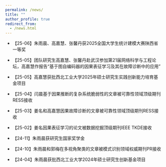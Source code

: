```yaml
---
permalink: /news/
title: ""
author_profile: true
redirect_from: 
  - /news.html
---
```


- 【25-06】朱雨晨、高嘉慧、张馨丹获2025全国大学生统计建模大赛陕西省一等奖

- 【25-05】团队研究生高嘉慧、张馨丹赴武汉参加第21届网络科学与工程论坛，高嘉慧作报告“基于图自编码器的因果表征学习及其在故障诊断中的应用”

- 【25-05】高嘉慧获批西北工业大学2025年硕士研究生实践创新能力培育基金项目

- 【25-04】闫晨基于因果推断的复杂系统脆弱性的文章被可靠性领域顶级期刊RESS接收

- 【25-03】姜名和高嘉慧因果故障诊断的文章被可靠性领域顶级期刊RESS接收

- 【25-02】姜名因果表征学习的论文被数据挖掘顶级期刊IEEE TKDE接收

- 【24-11】朱雨晨获研究生国家奖学金

- 【24-10】朱雨晨和郭梅在多视角聚类的文章被模式识别领域权威期刊PR接收

- 【24-04】朱雨晨获批西北工业大学2024年硕士研究生创新基金项目

  
  
  

